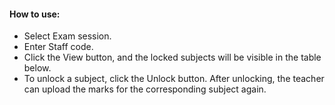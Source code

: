 #### How to use:
* Select Exam session.
* Enter Staff code.
* Click the View button, and the locked subjects will be visible in the table below.
* To unlock a subject, click the Unlock button. After unlocking, the teacher can upload the marks for the corresponding subject again.